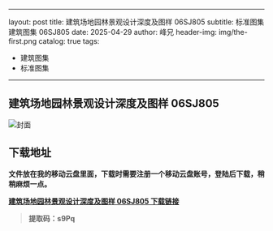 ﻿
---
layout:     post
title:      建筑场地园林景观设计深度及图样 06SJ805 
subtitle:   标准图集 建筑图集 	06SJ805
date:       2025-04-29
author:     峰兄
header-img: img/the-first.png
catalog: true
tags:
- 建筑图集
- 标准图集
---
## 建筑场地园林景观设计深度及图样 06SJ805 
![封面](https://pic1.imgdb.cn/item/680f206e58cb8da5c8d1c885.png)

## 下载地址 ##
**文件放在我的移动云盘里面，下载时需要注册一个移动云盘账号，登陆后下载，稍稍麻烦一点。**  
  
[**建筑场地园林景观设计深度及图样 06SJ805 下载链接**](https://caiyun.139.com/m/i?105CpA7ZIkFi5)

> **提取码：s9Pq**
